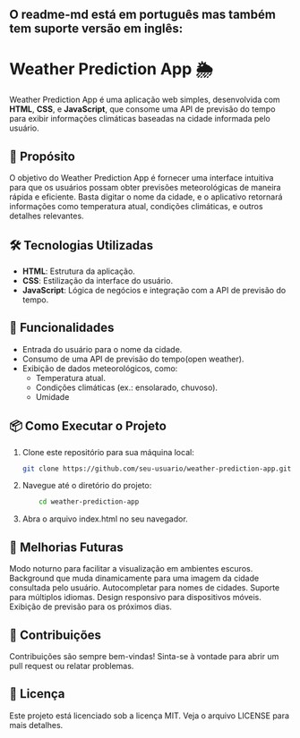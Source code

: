 ## O readme-md está em português mas também tem suporte versão em inglês:

# Weather Prediction App 🌦️

Weather Prediction App é uma aplicação web simples, desenvolvida com **HTML**, **CSS**, e **JavaScript**, que consome uma API de previsão do tempo para exibir informações climáticas baseadas na cidade informada pelo usuário.

## 🎯 Propósito

O objetivo do Weather Prediction App é fornecer uma interface intuitiva para que os usuários possam obter previsões meteorológicas de maneira rápida e eficiente. Basta digitar o nome da cidade, e o aplicativo retornará informações como temperatura atual, condições climáticas, e outros detalhes relevantes.

## 🛠️ Tecnologias Utilizadas

- **HTML**: Estrutura da aplicação.
- **CSS**: Estilização da interface do usuário.
- **JavaScript**: Lógica de negócios e integração com a API de previsão do tempo.

## 🚀 Funcionalidades

- Entrada do usuário para o nome da cidade.
- Consumo de uma API de previsão do tempo(open weather).
- Exibição de dados meteorológicos, como:
  - Temperatura atual.
  - Condições climáticas (ex.: ensolarado, chuvoso).
  - Umidade

## 📦 Como Executar o Projeto

1. Clone este repositório para sua máquina local:
   ```bash
   git clone https://github.com/seu-usuario/weather-prediction-app.git

2. Navegue até o diretório do projeto:
    ```bash
        cd weather-prediction-app
3. Abra o arquivo index.html no seu navegador.

## 🌟 Melhorias Futuras
Modo noturno para facilitar a visualização em ambientes escuros.
Background que muda dinamicamente para uma imagem da cidade consultada pelo usuário.
Autocompletar para nomes de cidades.
Suporte para múltiplos idiomas.
Design responsivo para dispositivos móveis.
Exibição de previsão para os próximos dias.

## 🤝 Contribuições
Contribuições são sempre bem-vindas! Sinta-se à vontade para abrir um pull request ou relatar problemas.

## 📄 Licença
Este projeto está licenciado sob a licença MIT. Veja o arquivo LICENSE para mais detalhes.

